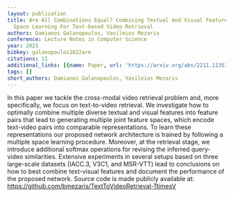 ```yaml
---
layout: publication
title: Are All Combinations Equal? Combining Textual And Visual Features With Multiple
  Space Learning For Text-based Video Retrieval
authors: Damianos Galanopoulos, Vasileios Mezaris
conference: Lecture Notes in Computer Science
year: 2023
bibkey: galanopoulos2022are
citations: 11
additional_links: [{name: Paper, url: 'https://arxiv.org/abs/2211.11351'}]
tags: []
short_authors: Damianos Galanopoulos, Vasileios Mezaris
---
```

In this paper we tackle the cross-modal video retrieval problem and, more
specifically, we focus on text-to-video retrieval. We investigate how to
optimally combine multiple diverse textual and visual features into feature
pairs that lead to generating multiple joint feature spaces, which encode
text-video pairs into comparable representations. To learn these
representations our proposed network architecture is trained by following a
multiple space learning procedure. Moreover, at the retrieval stage, we
introduce additional softmax operations for revising the inferred query-video
similarities. Extensive experiments in several setups based on three
large-scale datasets (IACC.3, V3C1, and MSR-VTT) lead to conclusions on how to
best combine text-visual features and document the performance of the proposed
network. Source code is made publicly available at:
https://github.com/bmezaris/TextToVideoRetrieval-TtimesV